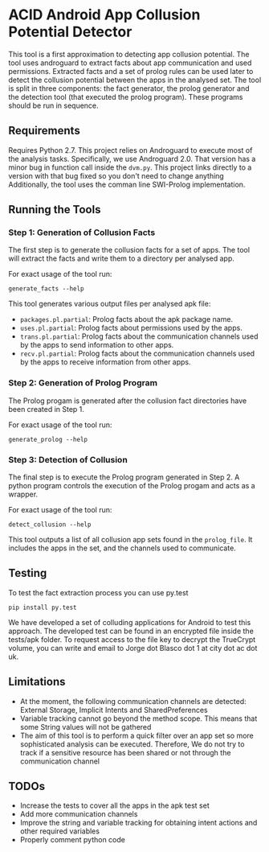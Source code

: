 # ACID Android App Collusion Potential Detector

This tool is a first approximation to detecting app collusion potential. The tool uses androguard to extract facts about
app communication and used permissions. Extracted facts and a set of prolog rules can be used later to detect the collusion
potential between the apps in the analysed set. The tool is split in three components: the fact generator, the prolog generator and the detection tool (that executed the prolog program). These programs should be run in sequence.

## Requirements

Requires Python 2.7. This project relies on Androguard to execute most of the analysis tasks. Specifically, we use Androguard 2.0. That version has a minor bug in 
function call inside the `dvm.py`. This project links directly to a version with that bug fixed so you don't need to change anything
Additionally, the tool uses the comman line SWI-Prolog implementation.

## Running the Tools

### Step 1: Generation of Collusion Facts
The first step is to generate the collusion facts for a set of apps. The tool will extract the facts and write them to a directory per analysed app.

For exact usage of the tool run:

```
generate_facts --help
```

This tool generates various output files per analysed apk file:
- `packages.pl.partial`: Prolog facts about the apk package name.
- `uses.pl.partial`: Prolog facts about permissions used by the apps.
- `trans.pl.partial`: Prolog facts about the communication channels used by the apps to send information to other apps.
- `recv.pl.partial`: Prolog facts about the communication channels used by the apps to receive information from other apps.


### Step 2: Generation of Prolog Program
The Prolog progam is generated after the collusion fact directories have been created in Step 1.

For exact usage of the tool run:

```
generate_prolog --help
```

### Step 3: Detection of Collusion 
The final step is to execute the Prolog program generated in Step 2. A python program controls the execution of the Prolog progam and acts as a wrapper.

For exact usage of the tool run:

```
detect_collusion --help
```

This tool outputs a list of all collusion app sets found in the `prolog_file`. It includes the apps in the set, and the channels used to communicate.
 
## Testing

To test the fact extraction process you can use py.test
```
pip install py.test
```

We have developed a set of colluding applications for Android to test this approach. The developed test can be found in an encrypted file inside the tests/apk folder. To request access to the file key to decrypt the TrueCrypt volume, you can write and email to
Jorge dot Blasco dot 1 at city dot ac dot uk.

## Limitations

- At the moment, the following communication channels are detected: External Storage, Implicit Intents and SharedPreferences
- Variable tracking cannot go beyond the method scope. This means that some String values will not be gathered
- The aim of this tool is to perform a quick filter over an app set so more sophisticated analysis can be executed. Therefore, We do not try to track if a sensitive resource has been shared or not through the communication channel


## TODOs
- Increase the tests to cover all the apps in the apk test set
- Add more communication channels
- Improve the string and variable tracking for obtaining intent actions and other required variables
- Properly comment python code
